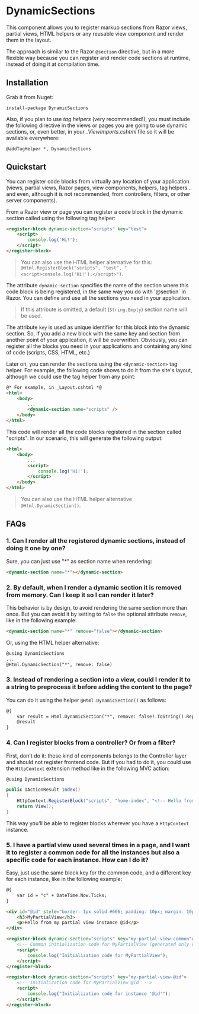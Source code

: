 # DynamicSections

This component allows you to register markup sections from Razor views, partial views, HTML helpers or any reusable view component and render them in the layout.

The approach is similar to the Razor `@section` directive, but in a more flexible way because you can register and render code sections at runtime, instead of doing it at compilation time.

## Installation

Grab it from Nuget:

```
install-package DynamicSections
```
Also, if you plan to use _tag helpers_ (very recommended!), you must include the following directive in the views or pages you are going to use dynamic sections, or, even better, in your *_ViewImports.cshtml* file so it will be available everywhere:
```
@addTagHelper *, DynamicSections
```

## Quickstart

You can register code blocks from virtually any location of your application (views, partial views, Razor pages, view components, helpers, tag helpers... and even, although it is not recommended, from controllers, filters, or other server components).

From a Razor view or page you can register a code block in the dynamic section called using the following tag helper:
```html
<register-block dynamic-section="scripts" key="test">
    <script>
        console.log('Hi!');
    </script>
</register-block>
```
> You can also use the HTML helper alternative for this: `@Html.RegisterBlock("scripts", "test", "<script>console.log('Hi!');</script>")`.

The attribute `dynamic-section` specifies the name of the section where this code block is being registered, in the same way you do with '@section` in Razor. You can define and use all the sections you need in your application.

> If this attribute is omitted, a default (`String.Empty`) section name will be used.

The attribute `key` is used as unique identifier for this block into the dynamic section. So, if you add a new block with the same key and section from another point of your application, it will be overwritten. Obviously, you can register all the blocks you need in your applications and containing any kind  of code (scripts, CSS, HTML, etc.)

Later on, you can render the sections using the `<dynamic-section>` tag helper. For example, the following code shows to do it from the site's layout, although we could use the tag helper from any point:
```html
@* For example, in _Layout.cshtml *@
<html>
    <body>
        ...
        <dynamic-section name="scripts" />
    </body>
</html>
```
This code will render all the code blocks registered in the section called "scripts". In our scenario, this will generate the following output:
```html
<html>
    <body>
        ...
        <script>
            console.log('Hi!');
        </script>        
    </body>
</html>
```
> You can also use the HTML helper alternative `@Html.DynamicSection()`.
## FAQs

### 1. Can I render all the registered dynamic sections, instead of doing it one by one?

Sure, you can just use "*" as section name when rendering:
```html
<dynamic-section name="*"></dynamic-section>
```

### 2. By default, when I render a dynamic section it is removed from memory. Can I keep it so I can render it later?
This behavior is by design, to avoid rendering the same section more than once. But you can avoid it by setting to `false` the optional attribute `remove`, like in the following example:
```html
<dynamic-section name="*" remove="false"></dynamic-section>
```
Or, using the HTML helper alternative:
```html
@using DynamicSections
...
@Html.DynamicSection("*", remove: false)
```

### 3. Instead of rendering a section into a view, could I render it to a string to preprocess it before adding the content to the page?
You can do it using the helper `@Html.DynamicSection()` as follows:
```html
@{
    var result = Html.DynamicSection("*", remove: false).ToString().Replace("e", "E");
    @result
}
```

### 4. Can I register blocks from a controller? Or from a filter?
First, don't do it: these kind of components belongs to the Controller layer and should not register frontend code. But if you had to do it, you could use the `HttpContext` extension method like in the following MVC action:
```cs
@using DynamicSections

public IActionResult Index()
{
    HttpContext.RegisterBlock("scripts", "home-index", "<!-- Hello from the controller! -->");
    return View();
}
```
This way you'll be able to register blocks wherever you have a `HttpContext` instance.

### 5. I have a partial view used several times in a page, and I want it to register a common code for all the instances but also a specific code for each instance. How can I do it?

Easy, just use the same block key for the common code, and a different key for each instance, like in the following example:

```html
@{
    var id = "c" + DateTime.Now.Ticks;
}

<div id="@id" style="border: 1px solid #666; padding: 10px; margin: 10px; background-color: #fafafa">
    <h3>MyPartialView</h3>
    <p>Hello from my partial view instance @id</p>
</div>

<register-block dynamic-section="scripts" key="my-partial-view-common">
    <!-- Common initialization code for MyPartialView (generated only once) -->
    <script>
        console.log("Initialization code for MyPartialView");
    </script>
</register-block>

<register-block dynamic-section="scripts" key="my-partial-view-@id">
    <!-- Initialization code for MyPartialView @id  -->
    <script>
        console.log("Initialization code for instance '@id'");
    </script>
</register-block>
```
